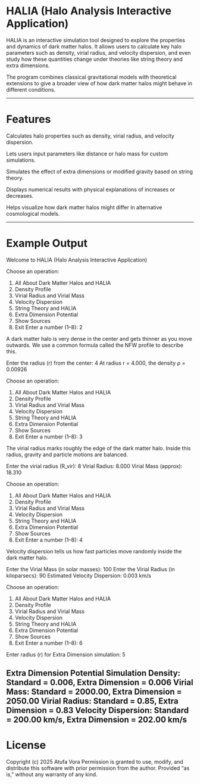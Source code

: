 # HALIA (Halo Analysis Interactive Application)

HALIA is an interactive simulation tool designed to explore the properties and dynamics of dark matter halos.
It allows users to calculate key halo parameters such as density, virial radius, and velocity dispersion, and even study how these quantities change under theories like string theory and extra dimensions.

The program combines classical gravitational models with theoretical extensions to give a broader view of how dark matter halos might behave in different conditions.

---

# Features

Calculates halo properties such as density, virial radius, and velocity dispersion.

Lets users input parameters like distance or halo mass for custom simulations.

Simulates the effect of extra dimensions or modified gravity based on string theory.

Displays numerical results with physical explanations of increases or decreases.

Helps visualize how dark matter halos might differ in alternative cosmological models.

---
# Example Output 
Welcome to HALIA (Halo Analysis Interactive Application)

Choose an operation:
1. All About Dark Matter Halos and HALIA
2. Density Profile
3. Virial Radius and Virial Mass
4. Velocity Dispersion
5. String Theory and HALIA
6. Extra Dimension Potential
7. Show Sources
8. Exit
Enter a number (1–8): 2

A dark matter halo is very dense in the center and gets thinner as you move outwards.
We use a common formula called the NFW profile to describe this.

Enter the radius (r) from the center: 4
At radius r = 4.000, the density ρ = 0.00926


Choose an operation:
1. All About Dark Matter Halos and HALIA
2. Density Profile
3. Virial Radius and Virial Mass
4. Velocity Dispersion
5. String Theory and HALIA
6. Extra Dimension Potential
7. Show Sources
8. Exit
Enter a number (1–8): 3

The virial radius marks roughly the edge of the dark matter halo.
Inside this radius, gravity and particle motions are balanced.

Enter the virial radius (R_vir): 8
Virial Radius: 8.000
Virial Mass (approx): 18.310


Choose an operation:
1. All About Dark Matter Halos and HALIA
2. Density Profile
3. Virial Radius and Virial Mass
4. Velocity Dispersion
5. String Theory and HALIA
6. Extra Dimension Potential
7. Show Sources
8. Exit
Enter a number (1–8): 4

Velocity dispersion tells us how fast particles move randomly inside the dark matter halo.

Enter the Virial Mass (in solar masses): 100
Enter the Virial Radius (in kiloparsecs): 90
Estimated Velocity Dispersion: 0.003 km/s


Choose an operation:
1. All About Dark Matter Halos and HALIA
2. Density Profile
3. Virial Radius and Virial Mass
4. Velocity Dispersion
5. String Theory and HALIA
6. Extra Dimension Potential
7. Show Sources
8. Exit
Enter a number (1–8): 6

Enter radius (r) for Extra Dimension simulation: 5

Extra Dimension Potential Simulation
Density: Standard = 0.006, Extra Dimension = 0.006
Virial Mass: Standard = 2000.00, Extra Dimension = 2050.00
Virial Radius: Standard = 0.85, Extra Dimension = 0.83
Velocity Dispersion: Standard = 200.00 km/s, Extra Dimension = 202.00 km/s
---

# License

Copyright (c) 2025 Atufa Vora
Permission is granted to use, modify, and distribute this software with prior permission from the author.
Provided “as is,” without any warranty of any kind.